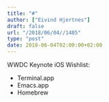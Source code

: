 ```yaml
---
title: "#"
author: ["Eivind Hjertnes"]
draft: false
url: "/2018/06/04//1405"
type: "post"
date: 2018-06-04T02:00:00+02:00
---
```


WWDC Keynote iOS Wishlist:

-   Terminal.app
-   Emacs.app
-   Homebrew
